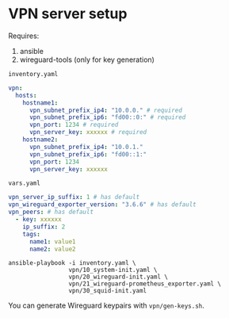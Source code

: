# VPN server setup

Requires:
1. ansible
2. wireguard-tools (only for key generation)

`inventory.yaml`
```yaml
vpn:
  hosts:
    hostname1:
      vpn_subnet_prefix_ip4: "10.0.0." # required
      vpn_subnet_prefix_ip6: "fd00::0:" # required
      vpn_port: 1234 # required
      vpn_server_key: xxxxxx # required
    hostname2:
      vpn_subnet_prefix_ip4: "10.0.1."
      vpn_subnet_prefix_ip6: "fd00::1:"
      vpn_port: 1234
      vpn_server_key: xxxxxx
```

`vars.yaml`
```yaml
vpn_server_ip_suffix: 1 # has default
vpn_wireguard_exporter_version: "3.6.6" # has default
vpn_peers: # has default
  - key: xxxxxx
    ip_suffix: 2
    tags:
      name1: value1
      name2: value2
```

```shell
ansible-playbook -i inventory.yaml \
                 vpn/10_system-init.yaml \
                 vpn/20_wireguard-init.yaml \
                 vpn/21_wireguard-prometheus_exporter.yaml \
                 vpn/30_squid-init.yaml
```

You can generate Wireguard keypairs with `vpn/gen-keys.sh`.
